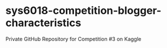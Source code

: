 # sys6018-competition-blogger-characteristics
Private GitHub Repository for Competition #3 on Kaggle
